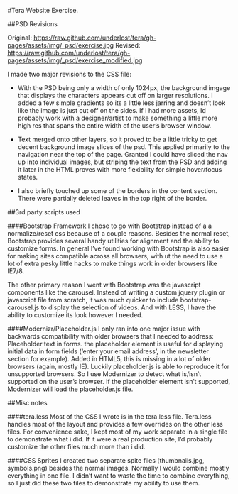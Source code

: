 #Tera Website Exercise.

##PSD Revisions

Original: https://raw.github.com/underlost/tera/gh-pages/assets/img/_psd/exercise.jpg
Revised: https://raw.github.com/underlost/tera/gh-pages/assets/img/_psd/exercise_modified.jpg

I made two major revisions to the CSS file:

* With the PSD being only a width of only 1024px, the background imgage that displays the characters appears cut off on larger resolutions. I added a few simple gradients so its a little less jarring and doesn’t look like the image is just cut off on the sides. If I had more assets, Id probably work with a designer/artist to make something a little more high res that spans the entire width of the user’s browser window. 

* Text merged onto other layers, so it proved to be a little tricky to get decent background image slices of the psd. This applied primarily to the navigation near the top of the page. Granted I could have sliced the nav up into individual images, but striping the text from the PSD and adding it later in the HTML proves with more flexibility for simple hover/focus states. 

* I also briefly touched up some of the borders in the content section. There were partially deleted leaves in the top right of the border.

##3rd party scripts used

####Bootstrap Framework
I chose to go with Bootstrap instead of a a normalize/reset css because of a couple reasons. Besides the normal reset, Bootstrap provides several handy utilities for alignment and the ability to customize forms.  In general I’ve found working with Bootstrap is also easier for making sites compatible across all browsers, with ut the need to use a lot of extra pesky little hacks to make things work in older browsers like IE7/8.

The other primary reason I went with Bootstrap was the javascript components like the carousel. Instead of writing a custom jquery plugin or javascript file from scratch, it was much quicker to include bootstrap-carousel.js to display the selection of videos. And with LESS, I have the ability to customize its look however I needed.  

####Modernizr/Placeholder.js
I only ran into one major issue with backwards compatibility with older browsers that I needed to address: Placeholder text in forms. the placeholder element is useful for displaying initial data in form fields (‘enter your email address’, in the newsletter section for example). Added in HTML5, this is missing in a lot of older browsers (again, mostly IE). Luckily placeholder.js is able to reproduce it for unsupported browsers. So I use Modernizer to detect what is/isn’t supported on the user’s browser. If the placeholder element isn’t supported, Modernizer will load the placeholder.js file. 

##Misc notes

####tera.less
Most of the CSS I wrote is in the tera.less file. Tera.less handles most of the layout and provides a few overrides on the other less files. For convenience sake, I kept most of my work separate in a single file to demonstrate what i did. If it were a real production site, I’d probably customize the other files much more than i did. 

####CSS Sprites
I created two separate spite files (thumbnails.jpg, symbols.png) besides the normal images. Normally I would combine mostly everything in one file. I didn’t want to waste the time to combine everything, so I just did these two files to demonstrate my ability to use them.